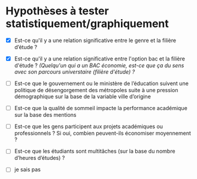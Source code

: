 # Hypothèses à tester statistiquement/graphiquement

- [x] Est-ce qu'il y a une relation significative entre le genre et la filière d’étude ?

- [x] Est-ce qu'il y a une relation significative entre l'option bac et la filière d'étude ? _(Quelqu'un qui a un BAC économie, est-ce que ça du sens avec son parcours universtaire (filière d'étude) ?_

- [ ] Est-ce que le gouvernement ou le ministère de l’éducation suivent une politique de désengorgement des métropoles suite à une pression démographique sur la base de la variable ville d’origine

- [ ] Est-ce que la qualité de sommeil impacte la performance académique sur la base des mentions

- [ ] Est-ce que les gens participent aux projets académiques ou professionnels ? Si oui, combien peuvent-ils économiser moyennement ?

- [ ] Est-ce que les étudiants sont multitâches (sur la base du nombre d’heures d’études) ?

- [ ] je sais pas
